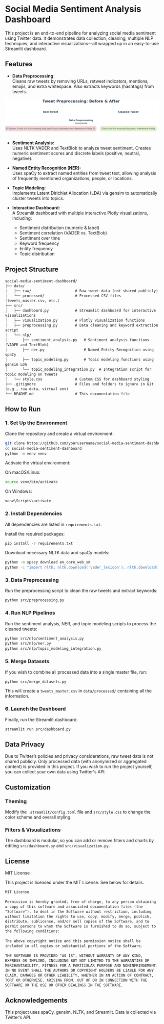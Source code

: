 # Social Media Sentiment Analysis Dashboard

This project is an end-to-end pipeline for analyzing social media sentiment using Twitter data. It demonstrates data collection, cleaning, multiple NLP techniques, and interactive visualizations—all wrapped up in an easy-to-use Streamlit dashboard.

## Features

- **Data Preprocessing:**  
  Cleans raw tweets by removing URLs, retweet indicators, mentions, emojis, and extra whitespace. Also extracts keywords (hashtags) from tweets.
  
![Before&After](images/tweet_preprocessing_visualization.png)
   
- **Sentiment Analysis:**  
  Uses NLTK VADER and TextBlob to analyze tweet sentiment. Creates numeric sentiment scores and discrete labels (positive, neutral, negative).

- **Named Entity Recognition (NER):**  
  Uses spaCy to extract named entities from tweet text, allowing analysis of frequently mentioned organizations, people, or locations.

- **Topic Modeling:**  
  Implements Latent Dirichlet Allocation (LDA) via gensim to automatically cluster tweets into topics.

- **Interactive Dashboard:**  
  A Streamlit dashboard with multiple interactive Plotly visualizations, including:
  - Sentiment distribution (numeric & label)
  - Sentiment correlation (VADER vs. TextBlob)
  - Sentiment over time
  - Keyword frequency
  - Entity frequency
  - Topic distribution

## Project Structure

```
social-media-sentiment-dashboard/
├── data/
│   ├── raw/                    # Raw tweet data (not shared publicly)
│   └── processed/              # Processed CSV files (tweets_master.csv, etc.)
├── src/
│   ├── dashboard.py            # Streamlit dashboard for interactive visualizations
│   ├── visualization.py        # Plotly visualization functions
│   ├── preprocessing.py        # Data cleaning and keyword extraction script
│   └── nlp/
│       ├── sentiment_analysis.py   # Sentiment analysis functions (VADER and TextBlob)
│       ├── ner.py                  # Named Entity Recognition using spaCy
│       ├── topic_modeling.py       # Topic modeling functions using gensim LDA
│       └── topic_modeling_integration.py  # Integration script for topic modeling on tweets
│   └── style.css               # Custom CSS for dashboard styling
├── .gitignore                  # Files and folders to ignore in Git (e.g., raw data, virtual env)
└── README.md                   # This documentation file
```

## How to Run

### 1. Set Up the Environment

Clone the repository and create a virtual environment:

```bash
git clone https://github.com/yourusername/social-media-sentiment-dashboard.git
cd social-media-sentiment-dashboard
python -m venv venv
```

Activate the virtual environment:

On macOS/Linux:
```bash
source venv/bin/activate
```

On Windows:
```bash
venv\Scripts\activate
```

### 2. Install Dependencies

All dependencies are listed in `requirements.txt`.

Install the required packages:
```bash
pip install -r requirements.txt
```

Download necessary NLTK data and spaCy models:
```bash
python -m spacy download en_core_web_sm
python -c "import nltk; nltk.download('vader_lexicon'); nltk.download('stopwords')"
```

### 3. Data Preprocessing

Run the preprocessing script to clean the raw tweets and extract keywords:
```bash
python src/preprocessing.py
```
### 4. Run NLP Pipelines

Run the sentiment analysis, NER, and topic modeling scripts to process the cleaned tweets:
```bash
python src/nlp/sentiment_analysis.py
python src/nlp/ner.py
python src/nlp/topic_modeling_integration.py
```

### 5. Merge Datasets

If you wish to combine all processed data into a single master file, run:
```bash
python src/merge_datasets.py
```
This will create a `tweets_master.csv` in `data/processed/` containing all the information.

### 6. Launch the Dashboard

Finally, run the Streamlit dashboard:
```bash
streamlit run src/dashboard.py
```

## Data Privacy

Due to Twitter’s policies and privacy considerations, raw tweet data is not shared publicly. Only processed data (with anonymized or aggregated content) is provided in this project. If you wish to run the project yourself, you can collect your own data using Twitter's API.

## Customization

### Theming

Modify the `.streamlit/config.toml` file and `src/style.css` to change the color scheme and overall styling.

### Filters & Visualizations

The dashboard is modular, so you can add or remove filters and charts by editing `src/dashboard.py` and `src/visualization.py`.

## License

MIT License

This project is licensed under the MIT License. See below for details.

```
MIT License

Permission is hereby granted, free of charge, to any person obtaining a copy of this software and associated documentation files (the "Software"), to deal in the Software without restriction, including without limitation the rights to use, copy, modify, merge, publish, distribute, sublicense, and/or sell copies of the Software, and to permit persons to whom the Software is furnished to do so, subject to the following conditions:

The above copyright notice and this permission notice shall be included in all copies or substantial portions of the Software.

THE SOFTWARE IS PROVIDED "AS IS", WITHOUT WARRANTY OF ANY KIND, EXPRESS OR IMPLIED, INCLUDING BUT NOT LIMITED TO THE WARRANTIES OF MERCHANTABILITY, FITNESS FOR A PARTICULAR PURPOSE AND NONINFRINGEMENT. IN NO EVENT SHALL THE AUTHORS OR COPYRIGHT HOLDERS BE LIABLE FOR ANY CLAIM, DAMAGES OR OTHER LIABILITY, WHETHER IN AN ACTION OF CONTRACT, TORT OR OTHERWISE, ARISING FROM, OUT OF OR IN CONNECTION WITH THE SOFTWARE OR THE USE OR OTHER DEALINGS IN THE SOFTWARE.
```

## Acknowledgements

This project uses spaCy, gensim, NLTK, and Streamlit. Data is collected via Twitter’s API.